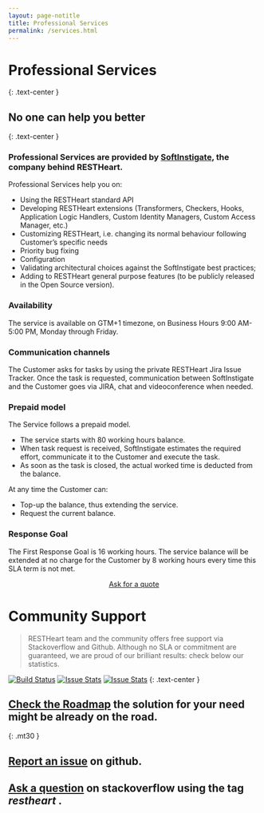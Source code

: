 ```yaml
---
layout: page-notitle
title: Professional Services
permalink: /services.html
---
```


# Professional Services

{: .text-center }
## __No one can help you better__

{: .text-center }
### Professional Services are provided by [SoftInstigate](http://www.softinstigate.com), the company behind RESTHeart.

Professional Services help you on:
* Using the RESTHeart standard API
* Developing RESTHeart extensions (Transformers, Checkers, Hooks, Application Logic Handlers, Custom Identity Managers, Custom Access Manager, etc.) 
* Customizing RESTHeart, i.e. changing its normal behaviour following Customer’s specific needs
* Priority bug fixing
* Configuration
* Validating architectural choices against the SoftInstigate best practices;
* Adding to RESTHeart general purpose features (to be publicly released in the Open Source version).

### Availability
The service is available on GTM+1 timezone, on Business Hours 9:00 AM-5:00 PM, Monday through Friday.

### Communication channels
The Customer asks for tasks by using the private RESTHeart Jira Issue Tracker.
Once the task is requested, communication between SoftInstigate and the Customer goes via JIRA, chat and videoconference when needed.

### Prepaid model
The Service follows a prepaid model.
* The service starts with 80 working hours balance. 
* When task request is received, SoftInstigate estimates the required effort, communicate it to the Customer and execute the task.
* As soon as the task is closed, the actual worked time is deducted from the balance. 

At any time the Customer can:
* Top-up the balance, thus extending the service.
* Request the current balance.

### Response Goal
The First Response Goal is 16 working hours.
The service balance will be extended at no charge for the Customer by 8 working hours every time this SLA term is not met.

<section class="slice" id="quote" style="padding-top:0;text-align:center">
<div class="container">
    <a href="mailto:info@softinstigate.com?subject=RESTHeart profession services inquiry" class="btn btn-primary btn-sm">Ask for a quote</a>
</div>
</section>

# Community Support

> RESTHeart team and the community offers free support via Stackoverflow and Github. Although no SLA or commitment are guaranteed, we are proud of our brilliant results: check below our statistics.

[![Build Status](https://travis-ci.org/SoftInstigate/restheart.svg?branch=develop)](https://travis-ci.org/SoftInstigate/restheart)
[![Issue Stats](http://issuestats.com/github/SoftInstigate/restheart/badge/pr)](http://issuestats.com/github/SoftInstigate/restheart)
[![Issue Stats](http://issuestats.com/github/SoftInstigate/restheart/badge/issue)](http://issuestats.com/github/SoftInstigate/restheart)
{: .text-center }

## <a class="btn btn-success btn-small" href="https://softinstigate.atlassian.net/issues/?filter=10403" target="_blank">Check the Roadmap</a> the solution for your need might be already on the road.
{: .mt30 }

## <a class="btn btn-info" href="https://github.com/SoftInstigate/restheart/issues/new">Report an issue</a> on github.

## <a class="btn btn-warning" href="http://stackoverflow.com/questions/tagged/restheart">Ask a question</a> on stackoverflow using the tag _restheart_ .
